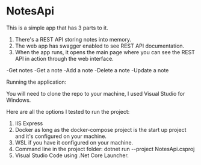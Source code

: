 # NotesApi

This is a simple app that has 3 parts to it.

1)  There's a REST API storing notes into memory.
2)  The web app has swagger enabled to see REST API documentation.
3)  When the app runs, it opens the main page where you can see the REST API in action through the web interface.

  -Get notes
  -Get a note
  -Add a note
  -Delete a note
  -Update a note

Running the application:

You will need to clone the repo to your machine, I used Visual Studio for Windows.

Here are all the options I tested to run the project:

1)  IIS Express
2)  Docker as long as the docker-compose project is the start up project and it's configured on your machine.
3)  WSL if you have it configured on your machine.
4)  Command line in the project folder: dotnet run --project NotesApi.csproj
5)  Visual Studio Code using .Net Core Launcher.

